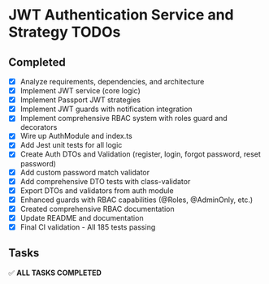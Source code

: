 # JWT Authentication Service and Strategy TODOs

## Completed
- [x] Analyze requirements, dependencies, and architecture
- [x] Implement JWT service (core logic)
- [x] Implement Passport JWT strategies
- [x] Implement JWT guards with notification integration
- [x] Implement comprehensive RBAC system with roles guard and decorators
- [x] Wire up AuthModule and index.ts
- [x] Add Jest unit tests for all logic
- [x] Create Auth DTOs and Validation (register, login, forgot password, reset password)
- [x] Add custom password match validator
- [x] Add comprehensive DTO tests with class-validator
- [x] Export DTOs and validators from auth module
- [x] Enhanced guards with RBAC capabilities (@Roles, @AdminOnly, etc.)
- [x] Created comprehensive RBAC documentation
- [x] Update README and documentation
- [x] Final CI validation - All 185 tests passing

## Tasks
✅ **ALL TASKS COMPLETED**
